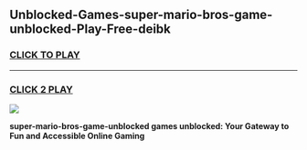 
## Unblocked-Games-super-mario-bros-game-unblocked-Play-Free-deibk
<h3>
<a href="https://premium76.site?title=super-mario-bros-game-unblocked&ref=18A">CLICK TO PLAY</a></h3>
<hr>

<h3>
<a href="https://premium76.site?title=super-mario-bros-game-unblocked&ref=18A">CLICK 2 PLAY</a>
  
</h3>

<a href="https://premium76.site?title=super-mario-bros-game-unblocked&ref=18A"><img src="https://clearcache.store/games.png"></a>


**super-mario-bros-game-unblocked games unblocked: Your Gateway to Fun and Accessible Online Gaming**
